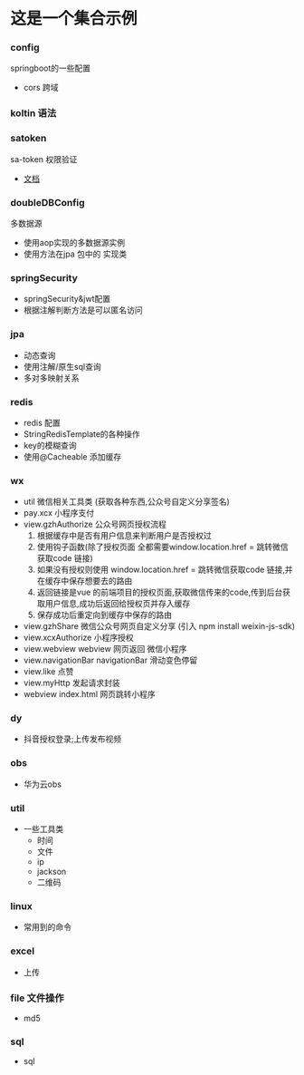 # 这是一个集合示例

### config

springboot的一些配置

* cors 跨域


### koltin 语法

### satoken

sa-token 权限验证

* [文档](http://sa-token.dev33.cn/doc/#/)

### doubleDBConfig

多数据源
* 使用aop实现的多数据源实例
* 使用方法在jpa 包中的 实现类

### springSecurity
* springSecurity&jwt配置
* 根据注解判断方法是可以匿名访问

### jpa

* 动态查询
* 使用注解/原生sql查询
* 多对多映射关系

### redis
 * redis 配置
 * StringRedisTemplate的各种操作
 * key的模糊查询
 * 使用@Cacheable 添加缓存
### wx

* util 微信相关工具类 (获取各种东西,公众号自定义分享签名)
* pay.xcx 小程序支付
* view.gzhAuthorize 公众号网页授权流程
    1. 根据缓存中是否有用户信息来判断用户是否授权过
    1. 使用钩子函数(除了授权页面 全都需要window.location.href = 跳转微信获取code 链接)
    1. 如果没有授权则使用 window.location.href = 跳转微信获取code 链接,并在缓存中保存想要去的路由
    1. 返回链接是vue 的前端项目的授权页面,获取微信传来的code,传到后台获取用户信息,成功后返回给授权页并存入缓存
    1. 保存成功后重定向到缓存中保存的路由
* view.gzhShare 微信公众号网页自定义分享 (引入 npm install weixin-js-sdk)
* view.xcxAuthorize 小程序授权
* view.webview webview 网页返回 微信小程序
* view.navigationBar navigationBar 滑动变色停留
* view.like 点赞
* view.myHttp 发起请求封装
* webview index.html 网页跳转小程序

### dy
* 抖音授权登录;上传发布视频

### obs

* 华为云obs

### util

* 一些工具类
  * 时间
  * 文件
  * ip
  * jackson
  * 二维码

### linux

* 常用到的命令

### excel

* 上传

### file 文件操作

* md5

### sql

* sql 